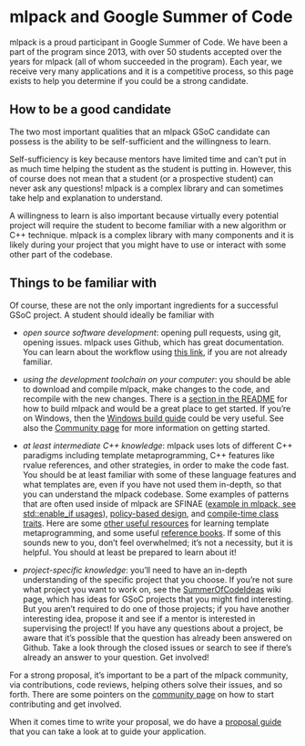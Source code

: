 # mlpack and Google Summer of Code

mlpack is a proud participant in Google Summer of Code. We have been a part of
the program since 2013, with over 50 students accepted over the years for mlpack
(all of whom succeeded in the program).  Each year, we receive very many
applications and it is a competitive process, so this page exists to help you
determine if you could be a strong candidate.

## How to be a good candidate

The two most important qualities that an mlpack GSoC candidate can possess is
the ability to be self-sufficient and the willingness to learn.

Self-sufficiency is key because mentors have limited time and can’t put in as
much time helping the student as the student is putting in. However, this of
course does not mean that a student (or a prospective student) can never ask any
questions! mlpack is a complex library and can sometimes take help and
explanation to understand.

A willingness to learn is also important because virtually every potential
project will require the student to become familiar with a new algorithm or C++
technique. mlpack is a complex library with many components and it is likely
during your project that you might have to use or interact with some other part
of the codebase.

## Things to be familiar with

Of course, these are not the only important ingredients for a successful GSoC
project. A student should ideally be familiar with

 - *open source software development*: opening pull requests, using git, opening
   issues. mlpack uses Github, which has great documentation. You can learn
   about the workflow using [this link](https://docs.github.com/en), if you are
   not already familiar.

 - *using the development toolchain on your computer*: you should be able to
   download and compile mlpack, make changes to the code, and recompile with the
   new changes. There is a
   [section in the README](../README.md#3-installing-and-using-mlpack-in-c)
   for how to build mlpack and would be a great place to get started. If you’re
   on Windows, then the [Windows build guide](../user/build_windows.md) could be
   very useful. See also the [Community page](community.md) for more information
   on getting started.

 - *at least intermediate C++ knowledge*: mlpack uses lots of different C++
   paradigms including template metaprogramming, C++ features like rvalue
   references, and other strategies, in order to make the code fast. You should
   be at least familiar with some of these language features and what templates
   are, even if you have not used them in-depth, so that you can understand the
   mlpack codebase. Some examples of patterns that are often used inside of
   mlpack are SFINAE ([example in mlpack, see std::enable_if usages](https://github.com/mlpack/mlpack/blob/565cfd3aad22deec0656b86e801052593a937723/src/mlpack/methods/mean_shift/mean_shift.hpp)),
   [policy-based design](https://www.drdobbs.com/policy-based-design-in-the-real-world/184401861),
   and [compile-time class traits](https://accu.org/index.php/journals/442).
   Here are some [other useful resources](https://www.codeproject.com/Articles/3743/A-gentle-introduction-to-Template-Metaprogramming)
   for learning template metaprogramming, and some useful
   [reference books](https://www.amazon.com/gp/product/0201749629?ie=UTF8tag=aristeia.com-20linkCode=as2camp=1789creative=9325creativeASIN=0201749629).
   If some of this sounds new to you, don’t feel overwhelmed; it’s not a
   necessity, but it is helpful. You should at least be prepared to learn about
   it!

 - *project-specific knowledge*: you’ll need to have an in-depth understanding
   of the specific project that you choose. If you’re not sure what project you
   want to work on, see the
   [SummerOfCodeIdeas](https://github.com/mlpack/mlpack/wiki/SummerOfCodeIdeas)
   wiki page, which has ideas for GSoC projects that you might find interesting.
   But you aren’t required to do one of those projects; if you have another
   interesting idea, propose it and see if a mentor is interested in supervising
   the project! If you have any questions about a project, be aware that it’s
   possible that the question has already been answered on Github. Take a look
   through the closed issues or search to see if there’s already an answer to
   your question.  Get involved!

For a strong proposal, it’s important to be a part of the mlpack community, via
contributions, code reviews, helping others solve their issues, and so forth.
There are some pointers on the [community page](community.md) on how to start
contributing and get involved.

When it comes time to write your proposal, we do have a
[proposal guide](https://github.com/mlpack/mlpack/wiki/Google-Summer-of-Code-Application-Guide)
that you can take a look at to guide your application.
